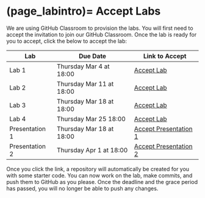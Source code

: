 (page_labintro)=
Accept Labs
=======================

We are using GitHub Classroom to provision the labs. 
You will first need to accept the invitation to join our GitHub Classroom.
Once the lab is ready for you to accept, click the below to accept the lab:

| Lab            | Due Date                | Link to Accept            |
|----------------|-------------------------|---------------------------|
| Lab 1          | Thursday Mar 4 at 18:00  | [Accept Lab]()            |
| Lab 2          | Thursday Mar 11 at 18:00  | [Accept Lab]()            |
| Lab 3          | Thursday Mar 18 at 18:00 | [Accept Lab]()            |
| Lab 4          | Thursday Mar 25 18:00    | [Accept Lab]()            |
| Presentation 1 | Thursday Mar 18 at 18:00 | [Accept Presentation 1]() |
| Presentation 2 | Thursday Apr 1 at 18:00 | [Accept Presentation 2]() |


Once you click the link, a repository will automatically be created for you with some starter code.
You can now work on the lab, make commits, and push them to GitHub as you please. 
Once the deadline and the grace period has passed, you will no longer be able to push any changes.
